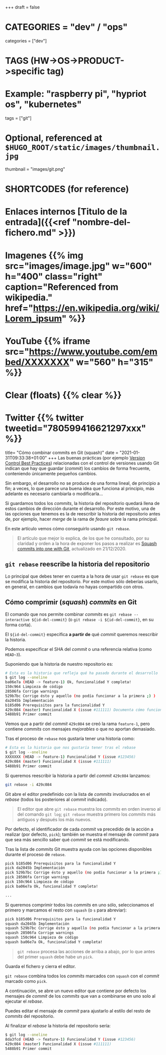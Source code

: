 +++
draft = false

# CATEGORIES = "dev" / "ops"
categories = ["dev"]
# TAGS (HW->OS->PRODUCT->specific tag)
# Example: "raspberry pi", "hypriot os", "kubernetes"

tags = ["git"]

# Optional, referenced at `$HUGO_ROOT/static/images/thumbnail.jpg`
thumbnail = "images/git.png"

# SHORTCODES (for reference)

# Enlaces internos [Titulo de la entrada]({{<ref "nombre-del-fichero.md" >}})

# Imagenes {{% img src="images/image.jpg" w="600" h="400" class="right" caption="Referenced from wikipedia." href="https://en.wikipedia.org/wiki/Lorem_ipsum" %}}
# YouTube {{% iframe src="https://www.youtube.com/embed/XXXXXXX" w="560" h="315" %}}
# Clear (floats) {{% clear %}}
# Twitter {{% twitter tweetid="780599416621297xxx" %}}

title=  "Cómo combinar commits en Git (squash)"
date = "2021-01-31T09:33:38+01:00"
+++
Las buenas prácticas (por ejemplo [Version Control Best Practices](https://www.git-tower.com/learn/git/ebook/en/command-line/appendix/best-practices/)) relacionadas con el control de versiones usando Git indican que hay que guardar (*commit*) los cambios de forma frecuente, conteniendo únicamente pequeños cambios.

Sin embargo, el desarrollo no se produce de una forma lineal, de principio a fin; a veces, lo que parece una buena idea que funciona al principio, más adelante es necesario cambiarla o modificarla...

Si guardamos todos los *commits*, la historia del repositorio quedará llena de estos cambios de dirección durante el desarrollo. Por este motivo, una de las opciones que tenemos es la de reescribir la historia del repositorio antes de, por ejemplo, hacer *merge* de la rama de *feaure* sobre la rama principal.

En este artículo vemos cómo conseguirlo usando `git rebase`.
<!--more-->

> El artículo que mejor lo explica, de los que he consultado, por su claridad y orden a la hora de exponer los pasos a realizar es [Squash commits into one with Git](https://www.internalpointers.com/post/squash-commits-into-one-git), actualizado en 21/12/2020.

## `git rebase` reescribe la historia del repositorio

Lo principal que debes tener en cuenta a la hora de usar `git rebase` es que se modifica la historia del repositorio. Por este motivo sólo deberías usarlo, en general, en cambios que todavía no hayas compartido con otros.

## Cómo comprimir (*squash*) *commits* en Git

El comando que nos permite combinar *commits* es `git rebase --interactive ${id-del-commit}` (o `git rebase -i ${id-del-commit}`, en su forma corta).

El `${id-del-commit}` especifica **a partir de** qué *commit* queremos reescribir la historia.

Podemos especificar el SHA del *commit* o una referencia relativa (como `HEAD~3`).

Suponiendo que la historia de nuestro repositorio es:

```bash
# Esta es la historia que refleja qué ha pasado durante el desarrollo
$ git log --oneline
ba06e7a (HEAD -> feature-1) Ok, funcionalidad Y completa!
150c964 Limpieza de código
28506fa Corrige warnings
529b7bc Corrige ésto y aquello (no podía funcionar a la primera ;) ) 
da2045b Implementación
b185d06 Prerequisitos para la funcionalidad Y
429c084 (master) Funcionalidad X (issue #111111) Documenta cómo funciona git rebase -i para comprimir commits
5488b91 Primer commit
```

Vemos que a partir del *commit* `429c084` se creó la rama `feature-1`, pero contiene *commits* con mensajes *mejorables* o que no aportan demasiado.

Tras el proceso de `rebase` nos gustaría tener una historia como:

```bash
# Esta es la historia que nos gustaría tener tras el rebase
$ git log --oneline
XXXXXXX (HEAD -> feature-1) Funcionalidad Y (issue #123456)
429c084 (master) Funcionalidad X (issue #111111)
5488b91 Primer commit
```

Si queremos reescribir la historia a partir del *commit* `429c084` lanzamos:

```bash
git rebase -i 429c084
```

Git abre el editor predefinido con la lista de *commits* involucrados en el *rebase* (todos los posteriores al *commit* indicado).

> El editor que abre `git rebase` muestra los *commits* en orden inverso al del comando `git log`; `git rebase` muestra primero los *commits* más antiguos y después los más nuevos.

Por defecto, el identificador de cada *commit* va precedido de la acción a realizar (por defecto, `pick`); también se muestra el mensaje de *commit* para que sea más sencillo saber qué *commit* se está modificando.

Tras la lista de *commits* Git muestra ayuda con las opciones disponibles durante el proceso de `rebase`.

```bash
pick b185d06 Prerequisitos para la funcionalidad Y
pick da2045b Implementación
pick 529b7bc Corrige ésto y aquello (no podía funcionar a la primera ;) ) 
pick 28506fa Corrige warnings
pick 150c964 Limpieza de código
pick ba06e7a Ok, funcionalidad Y completa!

...
```

Si queremos comprimir todos los *commits* en uno sólo, seleccionamos el primero y marcamos el resto con `squash` (o `s` para abreviar):

```bash
pick b185d06 Prerequisitos para la funcionalidad Y
squash da2045b Implementación
squash 529b7bc Corrige ésto y aquello (no podía funcionar a la primera ;) ) 
squash 28506fa Corrige warnings
squash 150c964 Limpieza de código
squash ba06e7a Ok, funcionalidad Y completa!
```

> `git rebase` procesa las acciones de arriba a abajo, por lo que antes del primer `squash` debe habe un `pick`.

Guarda el fichero y cierra el editor.

`git rebase` combina todos los *commits* marcados con `squash` con el *commit* marcado como `pick`.

A continuación, se abre un nuevo editor que contiene por defecto los mensajes de *commit* de los *commits* que van a combinarse en uno solo al ejecutar el *rebase*.

Puedes editar el mensaje de *commit* para ajustarlo al estilo del resto de *commits* del repositorio.

Al finalizar el *rebase* la historia del repositorio sería:

```bash
$ git log --oneline
8da3fcd (HEAD -> feature-1) Funcionalidad Y (issue #123456)
429c084 (master) Funcionalidad X (issue #111111)
5488b91 Primer commit
```
